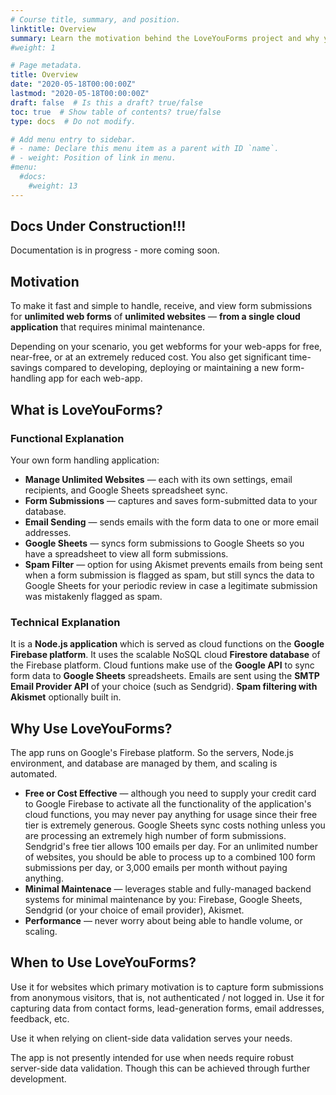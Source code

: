 ```yaml
---
# Course title, summary, and position.
linktitle: Overview
summary: Learn the motivation behind the LoveYouForms project and why you may want to use it.
#weight: 1

# Page metadata.
title: Overview
date: "2020-05-18T00:00:00Z"
lastmod: "2020-05-18T00:00:00Z"
draft: false  # Is this a draft? true/false
toc: true  # Show table of contents? true/false
type: docs  # Do not modify.

# Add menu entry to sidebar.
# - name: Declare this menu item as a parent with ID `name`.
# - weight: Position of link in menu.
#menu:
  #docs:
    #weight: 13
---
```


## Docs Under Construction!!!

Documentation is in progress - more coming soon.

## Motivation

To make it fast and simple to handle, receive, and view form submissions for **unlimited web forms** of **unlimited websites** &mdash; **from a single cloud application** that requires minimal maintenance. 

Depending on your scenario, you get webforms for your web-apps for free, near-free, or at an extremely reduced cost. You also get significant time-savings compared to developing, deploying or maintaining a new form-handling app for each web-app.

## What is LoveYouForms?

### Functional Explanation

Your own form handling application:

* **Manage Unlimited Websites** &mdash; each with its own settings, email recipients, and Google Sheets spreadsheet sync.
* **Form Submissions** &mdash; captures and saves form-submitted data to your database.
* **Email Sending** &mdash; sends emails with the form data to one or more email addresses.
* **Google Sheets** &mdash; syncs form submissions to Google Sheets so you have a spreadsheet to view all form submissions. 
* **Spam Filter** &mdash; option for using Akismet prevents emails from being sent when a form submission is flagged as spam, but still syncs the data to Google Sheets for your periodic review in case a legitimate submission was mistakenly flagged as spam. 

### Technical Explanation

It is a **Node.js application** which is served as cloud functions on the **Google Firebase platform**. It uses the scalable NoSQL cloud **Firestore database** of the Firebase platform. Cloud funtions make use of the **Google API** to sync form data to **Google Sheets** spreadsheets. Emails are sent using the **SMTP Email Provider API** of your choice (such as Sendgrid). **Spam filtering with Akismet** optionally built in.

## Why Use LoveYouForms?

The app runs on Google's Firebase platform. So the servers, Node.js environment, and database are managed by them, and scaling is automated.

* **Free or Cost Effective** &mdash; although you need to supply your credit card to Google Firebase to activate all the functionality of the application's cloud functions, you may never pay anything for usage since their free tier is extremely generous. Google Sheets sync costs nothing unless you are processing an extremely high number of form submissions. Sendgrid's free tier allows 100 emails per day. For an unlimited number of websites, you should be able to process up to a combined 100 form submissions per day, or 3,000 emails per month without paying anything.
* **Minimal Maintenace** &mdash; leverages stable and fully-managed backend systems for minimal maintenance by you: Firebase, Google Sheets, Sendgrid (or your choice of email provider), Akismet.
* **Performance** &mdash; never worry about being able to handle volume, or scaling.


## When to Use LoveYouForms?

Use it for websites which primary motivation is to capture form submissions from anonymous visitors, that is, not authenticated / not logged in. Use it for capturing data from contact forms, lead-generation forms, email addresses, feedback, etc.

Use it when relying on client-side data validation serves your needs. 

The app is not presently intended for use when needs require robust server-side data validation. Though this can be achieved through further development.
